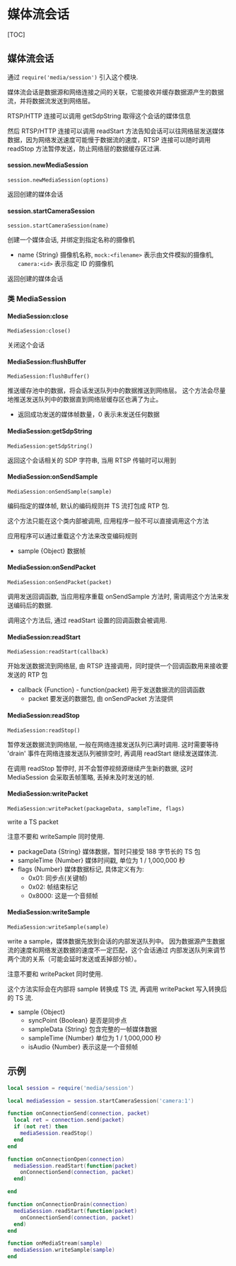 # 媒体流会话

[TOC]

## 媒体流会话

通过 `require('media/session')` 引入这个模块.

媒体流会话是数据源和网络连接之间的关联，它能接收并缓存数据源产生的数据流，并将数据流发送到网络层。

RTSP/HTTP 连接可以调用 getSdpString 取得这个会话的媒体信息

然后 RTSP/HTTP 连接可以调用 readStart 方法告知会话可以往网络层发送媒体数据，因为网络发送速度可能慢于数据流的速度，RTSP 连接可以随时调用 readStop 方法暂停发送，防止网络层的数据缓存区过满.


#### session.newMediaSession

    session.newMediaSession(options)

返回创建的媒体会话


#### session.startCameraSession

    session.startCameraSession(name)

创建一个媒体会话, 并绑定到指定名称的摄像机

- name {String} 摄像机名称, `mock:<filename>` 表示由文件模拟的摄像机, `camera:<id>` 表示指定 ID 的摄像机

返回创建的媒体会话


### 类 MediaSession

#### MediaSession:close

    MediaSession:close()

关闭这个会话


#### MediaSession:flushBuffer

    MediaSession:flushBuffer()

推送缓存池中的数据，将会话发送队列中的数据推送到网络层。
这个方法会尽量地推送发送队列中的数据直到网络层缓存区也满了为止。

- 返回成功发送的媒体帧数量，0 表示未发送任何数据


#### MediaSession:getSdpString

    MediaSession:getSdpString()

返回这个会话相关的 SDP 字符串, 当用 RTSP 传输时可以用到


#### MediaSession:onSendSample

    MediaSession:onSendSample(sample)

编码指定的媒体帧, 默认的编码规则并 TS 流打包成 RTP 包.

这个方法只能在这个类内部被调用, 应用程序一般不可以直接调用这个方法

应用程序可以通过重载这个方法来改变编码规则

- sample {Object} 数据帧


#### MediaSession:onSendPacket

    MediaSession:onSendPacket(packet)

调用发送回调函数, 当应用程序重载 onSendSample 方法时, 需调用这个方法来发送编码后的数据.

调用这个方法后, 通过 readStart 设置的回调函数会被调用.

#### MediaSession:readStart

    MediaSession:readStart(callback)

开始发送数据流到网络层, 由 RTSP 连接调用，同时提供一个回调函数用来接收要发送的 RTP 包
- callback {Function} - function(packet) 用于发送数据流的回调函数
  + packet 要发送的数据包, 由 onSendPacket 方法提供


#### MediaSession:readStop

    MediaSession:readStop()

暂停发送数据流到网络层, 一般在网络连接发送队列已满时调用. 这时需要等待 'drain' 事件在网络连接发送队列被排空时, 再调用 readStart 继续发送媒体流.

在调用 readStop 暂停时, 并不会暂停视频源继续产生新的数据, 这时 MediaSession 会采取丢帧策略, 丢掉未及时发送的帧.


#### MediaSession:writePacket

    MediaSession:writePacket(packageData, sampleTime, flags)

write a TS packet

注意不要和 writeSample 同时使用.

- packageData {String} 媒体数据，暂时只接受 188 字节长的 TS 包
- sampleTime {Number} 媒体时间戳, 单位为 1 / 1,000,000 秒
- flags {Number} 媒体数据标记, 具体定义有为:
  +  0x01: 同步点(关键帧)
  +  0x02: 帧结束标记
  +  0x8000: 这是一个音频帧

#### MediaSession:writeSample

    MediaSession:writeSample(sample)

write a sample，媒体数据先放到会话的内部发送队列中。
因为数据源产生数据流的速度和网络发送数据的速度不一定匹配，这个会话通过
内部发送队列来调节两个流的关系（可能会延时发送或丢掉部分帧）。

注意不要和 writePacket 同时使用.

这个方法实际会在内部将 sample 转换成 TS 流, 再调用 writePacket 写入转换后的 TS 流.

- sample {Object}
  + syncPoint {Boolean} 是否是同步点
  + sampleData {String} 包含完整的一帧媒体数据
  + sampleTime {Number} 单位为 1 / 1,000,000 秒
  + isAudio {Number} 表示这是一个音频帧

## 示例

```lua
local session = require('media/session')

local mediaSession = session.startCameraSession('camera:1')

function onConnectionSend(connection, packet)
  local ret = connection.send(packet)
  if (not ret) then
    mediaSession.readStop()
  end
end

function onConnectionOpen(connection)
  mediaSession.readStart(function(packet)
    onConnectionSend(connection, packet)
  end)

end

function onConnectionDrain(connection)
  mediaSession.readStart(function(packet)
    onConnectionSend(connection, packet)
  end)
end

function onMediaStream(sample)
  mediaSession.writeSample(sample)
end


```
  
